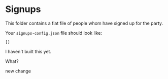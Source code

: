 Signups
=

This folder contains a flat file of people whom have signed up for the party.

Your `signups-config.json` file should look like:


```
[]
```

I haven't built this yet.

What?

new change


